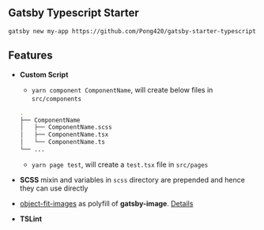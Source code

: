 ## Gatsby Typescript Starter

```
gatsby new my-app https://github.com/Pong420/gatsby-starter-typescript
```

## Features

- **Custom Script**

  - `yarn component ComponentName`, will create below files in `src/components`

  ```bash
  .
  ├── ComponentName
  │   ├── ComponentName.scss
  │   ├── ComponentName.tsx
  │   └── ComponentName.ts
  └── ...
  ```

  - `yarn page test`, will create a `test.tsx` file in `src/pages`

- **SCSS** mixin and variables in `scss` directory are prepended and hence they can use directly

- [object-fit-images](https://github.com/bfred-it/object-fit-images) as polyfill of **gatsby-image**. [Details](https://github.com/gatsbyjs/gatsby/issues/2470#issuecomment-338394370)

- **TSLint**
